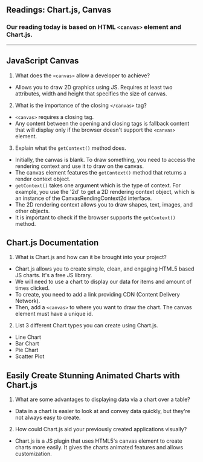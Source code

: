 ## Readings: Chart.js, Canvas

### Our reading today is based on HTML `<canvas>` element and Chart.js.
---

## JavaScript Canvas

1. What does the `<canvas>` allow a developer to achieve?
- Allows you to draw 2D graphics using JS. Requires at least two attributes, width and height that specifies the size of canvas.

2. What is the importance of the closing `</canvas>` tag?
- `<canvas>` requires a closing tag. 
- Any content between the opening and closing tags is fallback content that will display only if the browser doesn't support the `<canvas>` element.

3. Explain what the `getContext()` method does.
- Initially, the canvas is blank. To draw something, you need to access the rendering context and use it to draw on the canvas. 
- The canvas element features the `getContext()` method that returns a render context object.
- `getContext()` takes one argument which is the type of context. For example, you use the '2d' to get a 2D rendering context object, which is an instance of the CanvasRendingContext2d interface. 
- The 2D rendering context allows you to draw shapes, text, images, and other objects. 
- It is important to check if the browser supports the `getContext()` method.

## Chart.js Documentation

1. What is Chart.js and how can it be brought into your project?
- Chart.js allows you to create simple, clean, and engaging HTML5 based JS charts. It's a free JS library.
- We will need to use a chart to display our data for items and amount of times clicked. 
- To create, you need to add a link providing CDN (Content Delivery Network).
- Then, add a `<canvas>` to where you want to draw the chart. The canvas element must have a unique id. 

2. List 3 different Chart types you can create using Chart.js.
- Line Chart
- Bar Chart
- Pie Chart
- Scatter Plot

## Easily Create Stunning Animated Charts with Chart.js

1. What are some advantages to displaying data via a chart over a table?
- Data in a chart is easier to look at and convey data quickly, but they're not always easy to create. 

2. How could Chart.js aid your previously created applications visually?
- Chart.js is a JS plugin that uses HTML5's canvas element to create charts more easily. It gives the charts animated features and allows customization. 


